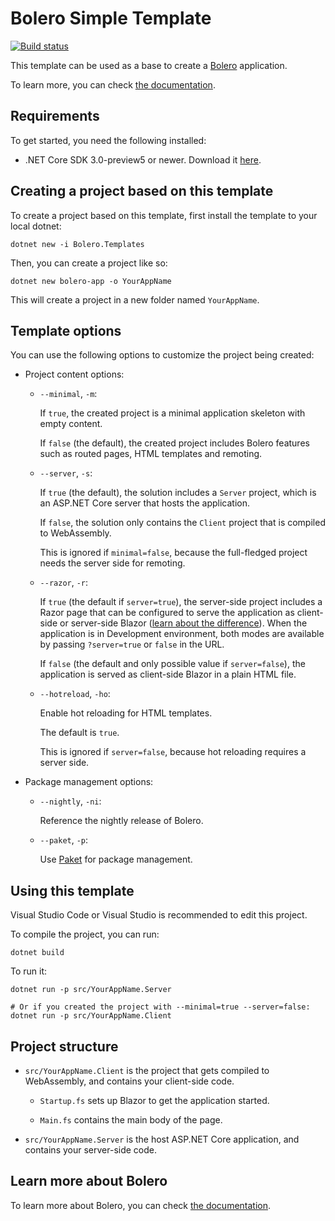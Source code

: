# Bolero Simple Template

[![Build status](https://ci.appveyor.com/api/projects/status/2mo3n85bv4d5iv56?svg=true)](https://ci.appveyor.com/project/IntelliFactory/bolero-template)


This template can be used as a base to create a [Bolero](https://github.com/intellifactory/bolero) application.

To learn more, you can check [the documentation](https://fsbolero.io/docs).

## Requirements

To get started, you need the following installed:

* .NET Core SDK 3.0-preview5 or newer. Download it [here](https://dotnet.microsoft.com/download/dotnet-core/3.0).

## Creating a project based on this template

To create a project based on this template, first install the template to your local dotnet:

```
dotnet new -i Bolero.Templates
```

Then, you can create a project like so:

```
dotnet new bolero-app -o YourAppName
```

This will create a project in a new folder named `YourAppName`.

## Template options

You can use the following options to customize the project being created:

* Project content options:

    * `--minimal`, `-m`:

        If `true`, the created project is a minimal application skeleton with empty content.

        If `false` (the default), the created project includes Bolero features such as routed pages, HTML templates and remoting.

    * `--server`, `-s`:

        If `true` (the default), the solution includes a `Server` project, which is an ASP.NET Core server that hosts the application.

        If `false`, the solution only contains the `Client` project that is compiled to WebAssembly.

        This is ignored if `minimal=false`, because the full-fledged project needs the server side for remoting.

    * `--razor`, `-r`:

        If `true` (the default if `server=true`), the server-side project includes a Razor page that can be configured to serve the application as client-side or server-side Blazor ([learn about the difference](https://docs.microsoft.com/en-us/aspnet/core/blazor/hosting-models?view=aspnetcore-3.0)). When the application is in Development environment, both modes are available by passing `?server=true` or `false` in the URL.

        If `false` (the default and only possible value if `server=false`), the application is served as client-side Blazor in a plain HTML file.

    * `--hotreload`, `-ho`:

        Enable hot reloading for HTML templates.

        The default is `true`.

        This is ignored if `server=false`, because hot reloading requires a server side.

* Package management options:

    * `--nightly`, `-ni`:

        Reference the nightly release of Bolero.

    * `--paket`, `-p`:

        Use [Paket](https://fsprojects.github.io/paket) for package management.

## Using this template

Visual Studio Code or Visual Studio is recommended to edit this project.

To compile the project, you can run:

```shell
dotnet build
```

To run it:

```shell
dotnet run -p src/YourAppName.Server

# Or if you created the project with --minimal=true --server=false:
dotnet run -p src/YourAppName.Client
```

## Project structure

* `src/YourAppName.Client` is the project that gets compiled to WebAssembly, and contains your client-side code.

    * `Startup.fs` sets up Blazor to get the application started.

    * `Main.fs` contains the main body of the page.

* `src/YourAppName.Server` is the host ASP.NET Core application, and contains your server-side code.

## Learn more about Bolero

To learn more about Bolero, you can check [the documentation](https://fsbolero.io/docs).
